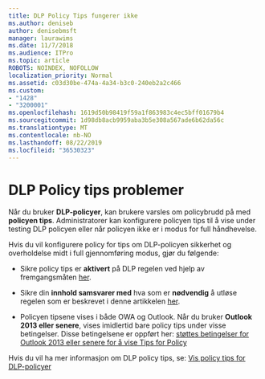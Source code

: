 ```yaml
---
title: DLP Policy Tips fungerer ikke
ms.author: deniseb
author: denisebmsft
manager: laurawims
ms.date: 11/7/2018
ms.audience: ITPro
ms.topic: article
ROBOTS: NOINDEX, NOFOLLOW
localization_priority: Normal
ms.assetid: c03d30be-474a-4a34-b3c0-240eb2a2c466
ms.custom:
- "1428"
- "3200001"
ms.openlocfilehash: 1619d50b98419f59a1f863983c4ec5bff01679b4
ms.sourcegitcommit: 1d98db8acb9959aba3b5e308a567ade6b62da56c
ms.translationtype: MT
ms.contentlocale: nb-NO
ms.lasthandoff: 08/22/2019
ms.locfileid: "36530323"
---
```

# <a name="dlp-policy-tip-issues"></a>DLP Policy tips problemer

Når du bruker **DLP-policyer**, kan brukere varsles om policybrudd på med **policyen tips**. Administratorer kan konfigurere policyen tips til å vise under testing DLP policyen eller når policyen ikke er i modus for full håndhevelse.
  
Hvis du vil konfigurere policy for tips om DLP-policyen sikkerhet og overholdelse midt i full gjennomføring modus, gjør du følgende:
  
- Sikre policy tips er **aktivert** på DLP regelen ved hjelp av fremgangsmåten [her](https://docs.microsoft.com/office365/securitycompliance/use-notifications-and-policy-tips).

- Sikre din **innhold samsvarer med** hva som er **nødvendig** å utløse regelen som er beskrevet i denne artikkelen [her](https://docs.microsoft.com/office365/securitycompliance/what-the-sensitive-information-types-look-for).

- Policyen tipsene vises i både OWA og Outlook. Når du bruker **Outlook 2013 eller senere**, vises imidlertid bare policy tips under visse betingelser. Disse betingelsene er oppført her: [støttes betingelser for Outlook 2013 eller senere for å vise Tips for Policy](https://docs.microsoft.com/office365/securitycompliance/use-notifications-and-policy-tips#outlook-2013-and-later-supports-showing-policy-tips-for-only-some-conditions)

Hvis du vil ha mer informasjon om DLP policy tips, se: [Vis policy tips for DLP-policyer](https://docs.microsoft.com/office365/securitycompliance/use-notifications-and-policy-tips)
  
